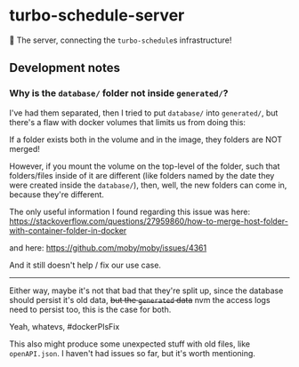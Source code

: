 # turbo-schedule-server

🎒 The server, connecting the `turbo-schedule`s infrastructure!

## Development notes

### Why is the `database/` folder not inside `generated/`?

I've had them separated, then I tried to put `database/` into `generated/`, but there's a flaw with docker volumes that limits us from doing this:

If a folder exists both in the volume and in the image, they folders are NOT merged!

However, if you mount the volume on the top-level of the folder,
such that folders/files inside of it are different
(like folders named by the date they were created inside the `database/`),
then, well, the new folders can come in, because they're different.

The only useful information I found regarding this issue was here:
https://stackoverflow.com/questions/27959860/how-to-merge-host-folder-with-container-folder-in-docker

and here:
https://github.com/moby/moby/issues/4361

And it still doesn't help / fix our use case.

---

Either way, maybe it's not that bad that they're split up,
since the database should persist it's old data,
~~but the `generated` data~~ nvm the access logs need to persist too,
this is the case for both.

Yeah, whatevs, #dockerPlsFix

This also might produce some unexpected stuff with old files, like `openAPI.json`.
I haven't had issues so far, but it's worth mentioning.
